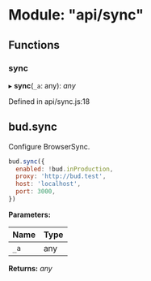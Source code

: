 # Module: "api/sync"

## Functions

### sync

▸ **sync**(`_a`: any): _any_

Defined in api/sync.js:18

## bud.sync

Configure BrowserSync.

```js
bud.sync({
  enabled: !bud.inProduction,
  proxy: 'http://bud.test',
  host: 'localhost',
  port: 3000,
})
```

**Parameters:**

| Name | Type |
| ---- | ---- |
| `_a` | any  |

**Returns:** _any_
